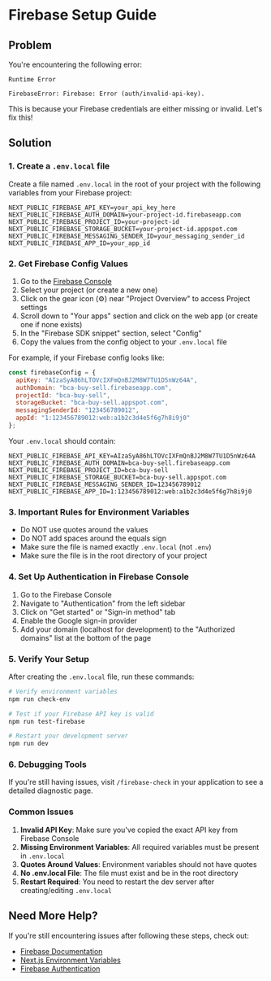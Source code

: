 # Firebase Setup Guide

## Problem

You're encountering the following error:
```
Runtime Error

FirebaseError: Firebase: Error (auth/invalid-api-key).
```

This is because your Firebase credentials are either missing or invalid. Let's fix this!

## Solution

### 1. Create a `.env.local` file

Create a file named `.env.local` in the root of your project with the following variables from your Firebase project:

```
NEXT_PUBLIC_FIREBASE_API_KEY=your_api_key_here
NEXT_PUBLIC_FIREBASE_AUTH_DOMAIN=your-project-id.firebaseapp.com
NEXT_PUBLIC_FIREBASE_PROJECT_ID=your-project-id
NEXT_PUBLIC_FIREBASE_STORAGE_BUCKET=your-project-id.appspot.com
NEXT_PUBLIC_FIREBASE_MESSAGING_SENDER_ID=your_messaging_sender_id
NEXT_PUBLIC_FIREBASE_APP_ID=your_app_id
```

### 2. Get Firebase Config Values

1. Go to the [Firebase Console](https://console.firebase.google.com/)
2. Select your project (or create a new one)
3. Click on the gear icon (⚙️) near "Project Overview" to access Project settings
4. Scroll down to "Your apps" section and click on the web app (or create one if none exists)
5. In the "Firebase SDK snippet" section, select "Config"
6. Copy the values from the config object to your `.env.local` file

For example, if your Firebase config looks like:

```javascript
const firebaseConfig = {
  apiKey: "AIzaSyA86hLTOVcIXFmQnBJ2M8W7TU1D5nWz64A",
  authDomain: "bca-buy-sell.firebaseapp.com",
  projectId: "bca-buy-sell",
  storageBucket: "bca-buy-sell.appspot.com",
  messagingSenderId: "123456789012",
  appId: "1:123456789012:web:a1b2c3d4e5f6g7h8i9j0"
};
```

Your `.env.local` should contain:

```
NEXT_PUBLIC_FIREBASE_API_KEY=AIzaSyA86hLTOVcIXFmQnBJ2M8W7TU1D5nWz64A
NEXT_PUBLIC_FIREBASE_AUTH_DOMAIN=bca-buy-sell.firebaseapp.com
NEXT_PUBLIC_FIREBASE_PROJECT_ID=bca-buy-sell
NEXT_PUBLIC_FIREBASE_STORAGE_BUCKET=bca-buy-sell.appspot.com
NEXT_PUBLIC_FIREBASE_MESSAGING_SENDER_ID=123456789012
NEXT_PUBLIC_FIREBASE_APP_ID=1:123456789012:web:a1b2c3d4e5f6g7h8i9j0
```

### 3. Important Rules for Environment Variables

- Do NOT use quotes around the values
- Do NOT add spaces around the equals sign
- Make sure the file is named exactly `.env.local` (not `.env`)
- Make sure the file is in the root directory of your project

### 4. Set Up Authentication in Firebase Console

1. Go to the Firebase Console
2. Navigate to "Authentication" from the left sidebar
3. Click on "Get started" or "Sign-in method" tab
4. Enable the Google sign-in provider
5. Add your domain (localhost for development) to the "Authorized domains" list at the bottom of the page

### 5. Verify Your Setup

After creating the `.env.local` file, run these commands:

```bash
# Verify environment variables
npm run check-env

# Test if your Firebase API key is valid
npm run test-firebase

# Restart your development server
npm run dev
```

### 6. Debugging Tools

If you're still having issues, visit `/firebase-check` in your application to see a detailed diagnostic page.

### Common Issues

1. **Invalid API Key**: Make sure you've copied the exact API key from Firebase Console
2. **Missing Environment Variables**: All required variables must be present in `.env.local`
3. **Quotes Around Values**: Environment variables should not have quotes
4. **No .env.local File**: The file must exist and be in the root directory
5. **Restart Required**: You need to restart the dev server after creating/editing `.env.local`

## Need More Help?

If you're still encountering issues after following these steps, check out:

- [Firebase Documentation](https://firebase.google.com/docs/web/setup)
- [Next.js Environment Variables](https://nextjs.org/docs/basic-features/environment-variables)
- [Firebase Authentication](https://firebase.google.com/docs/auth) 